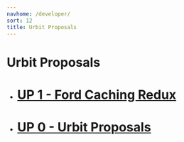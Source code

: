 ```yaml
---
navhome: /developer/
sort: 12
title: Urbit Proposals
---
```


# Urbit Proposals

<div class="row">
  <div class="col-md-8">
    <ul class="list">
      <li>
        <h1><a href="https://urbit.org/fora/posts/~2017.10.19..04.47.50..c107~">UP 1 - Ford Caching Redux</a></h1>
      </li>
      <li>
        <h1><a href="https://urbit.org/fora/posts/~2017.10.19..03.45.26..dbec~">UP 0 - Urbit Proposals</a></h1>
      </li>
    </ul>
  </div>
</div>

